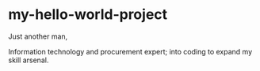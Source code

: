 # my-hello-world-project
Just another man,

Information technology and procurement expert; into coding to expand my skill arsenal.
